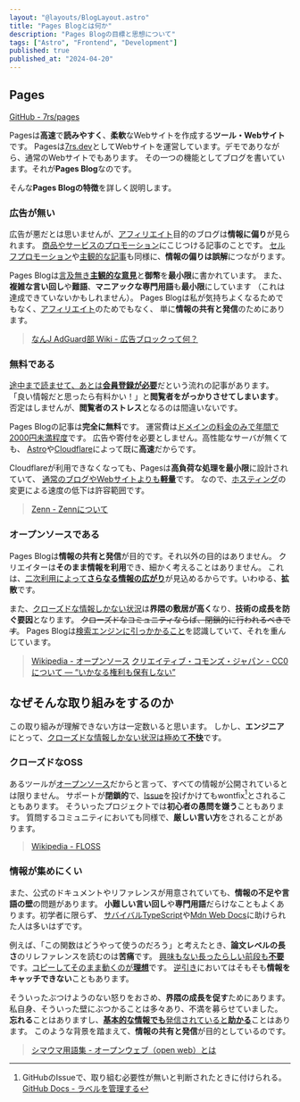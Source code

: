 ```yaml
---
layout: "@layouts/BlogLayout.astro"
title: "Pages Blogとは何か"
description: "Pages Blogの目標と思想について"
tags: ["Astro", "Frontend", "Development"]
published: true
published_at: "2024-04-20"
---
```


## Pages  

  [GitHub - 7rs/pages](https://github.com/7rs/pages)  

  Pagesは**高速**で**読みやすく**、**柔軟**なWebサイトを作成する**ツール・Webサイト**です。
  Pagesは[7rs.dev](https://7rs.dev/)としてWebサイトを運営しています。デモでありながら、通常のWebサイトでもあります。
  その一つの機能としてブログを書いています。それが**Pages Blog**なのです。  

  そんな**Pages Blogの特徴**を詳しく説明します。  

[affiliate-wiki]: https://w.wiki/9pJ3

### 広告が無い  

  広告が悪だとは思いませんが、[アフィリエイト][affiliate-wiki]目的のブログは**情報に偏り**が見られます。
  <u>商品やサービスのプロモーション</u>にこじつける記事のことです。
  <u>セルフプロモーション</u>や<u>主観的な記事</u>も同様に、**情報の偏りは誤解**につながります。  

  Pages Blogは<u>言及無き**主観的な意見**</u>と**御幣**を**最小限**に書かれています。
  また、**複雑な言い回し**や**難語**、**マニアックな専門用語**も**最小限**にしています
  （これは達成できていないかもしれません）。
  Pages Blogは私が気持ちよくなるためでもなく、[アフィリエイト][affiliate-wiki]のためでもなく、
  単に**情報の共有と発信**のためにあります。  

  > [なんJ AdGuard部 Wiki - 広告ブロックって何？](https://wikiwiki.jp/nanj-adguard/%E3%82%88%E3%81%8F%E3%81%82%E3%82%8B%E8%B3%AA%E5%95%8F#wd456489)

[astro-fast]: https://docs.astro.build/ja/concepts/why-astro/#%E3%83%87%E3%83%95%E3%82%A9%E3%83%AB%E3%83%88%E3%81%A7%E9%AB%98%E9%80%9F
[cloudflare-fast]: https://www.cloudflare.com/ja-jp/network/
[hosting-wiki]: https://w.wiki/9pJo

### 無料である  

  <u>途中まで読ませて、あとは**会員登録が必要**</u>だという流れの記事があります。
  「良い情報だと思ったら有料かい！」と**閲覧者をがっかりさせてしまいます**。
  否定はしませんが、**閲覧者のストレス**となるのは間違いないです。  

  Pages Blogの記事は**完全に無料**です。
  運営費は[ドメインの料金のみで年間で2000円未満程度](https://porkbun.com/tld/dev)です。
  広告や寄付を必要としません。高性能なサーバが無くても、
  [Astro][astro-fast]や[Cloudflare][cloudflare-fast]によって既に**高速**だからです。

  Cloudflareが利用できなくなっても、Pagesは**高負荷な処理を最小限**に設計されていて、
  <u>通常のブログやWebサイトよりも**軽量**</u>です。
  なので、[ホスティング][hosting-wiki]の変更による速度の低下は許容範囲です。  

  > [Zenn - Zennについて](https://zenn.dev/about)

[seo-wiki]: https://w.wiki/4cKc
[open-source-wiki]: https://w.wiki/rFd

### オープンソースである  

  Pages Blogは**情報の共有と発信**が目的です。それ以外の目的はありません。
  クリエイターは**そのまま情報を利用**でき、細かく考えることはありません。
  これは、<u>二次利用によって**さらなる情報の広がり**</u>が見込めるからです。いわゆる、**拡散**です。  

  また、<u>クローズドな情報しかない状況</u>は**界隈の敷居が高く**なり、**技術の成長を防ぐ要因**となります。
  ~~クローズドなコミュニティならば、閉鎖的に行われるべきです~~。
  Pages Blogは[検索エンジンに引っかかること][seo-wiki]を認識していて、それを重んじています。

  > [Wikipedia - オープンソース][open-source-wiki]
  > [クリエイティブ・コモンズ・ジャパン - CC0について ― “いかなる権利も保有しない”](https://creativecommons.jp/sciencecommons/aboutcc0/)

[issue]: https://docs.github.com/ja/issues/tracking-your-work-with-issues/about-issues  
[reverse]: https://w.wiki/9pKF

## なぜそんな取り組みをするのか  

  この取り組みが理解できない方は一定数いると思います。
  しかし、**エンジニア**にとって、<u>クローズドな情報しかない状況は極めて**不快**</u>です。  

### クローズドなOSS  

  あるツールが[オープンソース][open-source-wiki]だからと言って、すべての情報が公開されているとは限りません。
  サポートが**閉鎖的**で、[Issue][issue]を投げかけてもwontfix[^wontfix]とされることもあります。
  そういったプロジェクトでは**初心者の愚問を嫌う**こともあります。
  質問するコミュニティにおいても同様で、**厳しい言い方**をされることがあります。  

  > [Wikipedia - FLOSS](https://w.wiki/9pKh)  

[typescriptbook]: https://typescriptbook.jp/
[mdn-web-docs]: https://developer.mozilla.org/ja/docs/Web

### 情報が集めにくい  

  また、公式のドキュメントやリファレンスが用意されていても、**情報の不足や言語の壁**の問題があります。
  **小難しい言い回し**や**専門用語**だらけなこともよくあります。初学者に限らず、
  [サバイバルTypeScript][typescriptbook]や[Mdn Web Docs][mdn-web-docs]に助けられた人は多いはずです。  

  例えば、「この関数はどうやって使うのだろう」と考えたとき、**論文レベルの長さ**のリレファレンスを読むのは**苦痛**です。
  <u>興味もない長ったらしい前段も**不要**</u>です。<u>コピーしてそのまま動くのが**理想**</u>です。
  [逆引き][reverse]においてはそもそも**情報をキャッチできない**こともあります。  

  そういったぶつけようのない怒りをおさめ、**界隈の成長を促す**ためにあります。
  私自身、そういった壁にぶつかることは多々あり、不満を募らせていました。
  **忘れる**ことはありますし、<u>**基本的な情報でも**発信されていると**助かる**</u>ことはあります。
  このような背景を踏まえて、**情報の共有と発信**が目的としているのです。  

  > [シマウマ用語集 - オープンウェブ（open web）とは](https://makitani.net/shimauma/open-web)

[^wontfix]: GitHubのIssueで、取り組む必要性が無いと判断されたときに付けられる。
  [GitHub Docs - ラベルを管理する](https://docs.github.com/ja/issues/using-labels-and-milestones-to-track-work/managing-labels)
